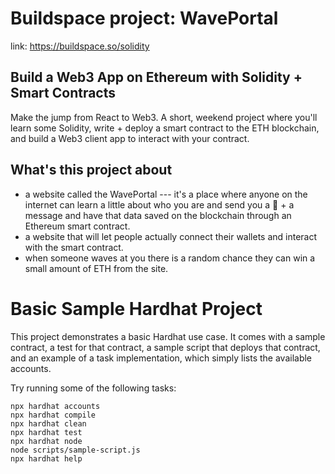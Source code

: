 # Buildspace project: WavePortal
link: https://buildspace.so/solidity

## Build a Web3 App on Ethereum with Solidity + Smart Contracts
Make the jump from React to Web3. A short, weekend project where you'll learn some Solidity, write + deploy a smart contract to the ETH blockchain, and build a Web3 client app to interact with your contract.

## What's this project about
* a website called the WavePortal --- it's a place where anyone on the internet can learn a little about who you are and send you a 👋 + a message and have that data saved on the blockchain through an Ethereum smart contract.
* a website that will let people actually connect their wallets and interact with the smart contract.
* when someone waves at you there is a random chance they can win a small amount of ETH from the site.

# Basic Sample Hardhat Project

This project demonstrates a basic Hardhat use case. It comes with a sample contract, a test for that contract, a sample script that deploys that contract, and an example of a task implementation, which simply lists the available accounts.

Try running some of the following tasks:

```shell
npx hardhat accounts
npx hardhat compile
npx hardhat clean
npx hardhat test
npx hardhat node
node scripts/sample-script.js
npx hardhat help
```
